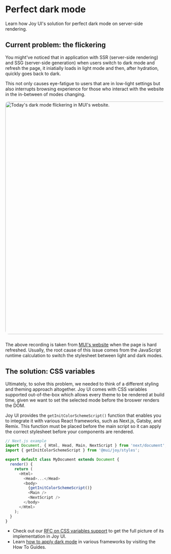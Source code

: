 # Perfect dark mode

<p class="description">Learn how Joy UI's solution for perfect dark mode on server-side rendering.</p>

## Current problem: the flickering

You might've noticed that in application with SSR (server-side rendering) and SSG (server-side generation) when users switch to dark mode and refresh the page, it iniatially loads in light mode and then, after hydration, quickly goes back to dark.

This not only causes eye-fatigue to users that are in low-light settings but also interrupts browsing experience for those who interact with the website in the in-between of modes changing.

<img src="https://media.giphy.com/media/9hvxemkpotSiQGzLo8/giphy.gif" style="border-radius: 10px; display: block; width: 730px; margin-inline: auto; margin-bottom: 24px;" alt="Today's dark mode flickering in MUI's website." />

The above recording is taken from [MUI's website](https://mui.com/) when the page is hard refreshed. Usually, the root cause of this issue comes from the JavaScript runtime calculation to switch the stylesheet between light and dark modes.

## The solution: CSS variables

Ultimately, to solve this problem, we needed to think of a different styling and theming approach altogether. Joy UI comes with CSS variables supported out-of-the-box which allows every theme to be rendered at build time, given we want to set the selected mode before the broswer renders the DOM.

Joy UI provides the `getInitColorSchemeScript()` function that enables you to integrate it with various React frameworks, such as Next.js, Gatsby, and Remix. This function must be placed before the main script so it can apply the correct stylesheet before your components are rendered.

```js
// Next.js example
import Document, { Html, Head, Main, NextScript } from 'next/document';
import { getInitColorSchemeScript } from '@mui/joy/styles';

export default class MyDocument extends Document {
  render() {
    return (
      <Html>
        <Head>...</Head>
        <body>
          {getInitColorSchemeScript()}
          <Main />
          <NextScript />
        </body>
      </Html>
    );
  }
}
```

- Check out our [RFC on CSS variables support](https://github.com/mui/material-ui/issues/27651) to get the full picture of its implementation in Joy UI.
- Learn [how to apply dark mode](/joy-ui/guides/apply-dark-mode/) in various frameworks by visiting the How To Guides.
